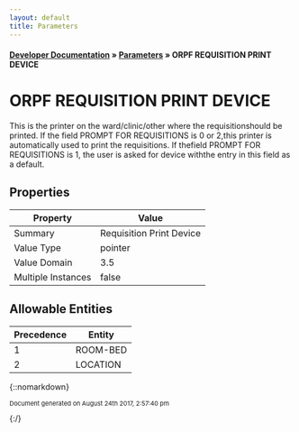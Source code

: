 ```yaml
---
layout: default
title: Parameters
---
```


#### [Developer Documentation](../index) &#187; [Parameters](TableOfContents) &#187; ORPF REQUISITION PRINT DEVICE<br/>
# ORPF REQUISITION PRINT DEVICE

This is the printer on the ward/clinic/other where the requisitionshould be printed.  If the field PROMPT FOR REQUISITIONS is 0 or 2,this printer is automatically used to print the requisitions.  If thefield PROMPT FOR REQUISITIONS is 1, the user is asked for device withthe entry in this field as a default.

## Properties

Property | Value
--- | ---
Summary | Requisition Print Device
Value Type | pointer
Value Domain | 3.5
Multiple Instances | false

## Allowable Entities

Precedence | Entity
--- | ---
1 | ROOM-BED
2 | LOCATION

{::nomarkdown} <br/><p style="font-size: 11px">Document generated on August 24th 2017, 2:57:40 pm</p>{:/}